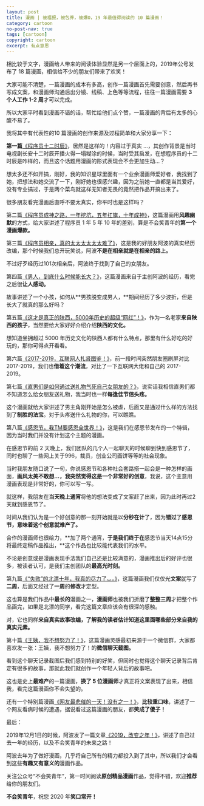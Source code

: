 ```yaml
---
layout: post
title: 漫画 | 被福报，被包养，被爆O，19 年最值得阅读的 10 篇漫画！
category: cartoon
no-post-nav: true
tags: [cartoon]
copyright: cartoon
excerpt: 有点意思
---
```


[](http://favorites.ren/assets/images/2020/cartoon/tenmanhua01.jpg)

相比较于文字，漫画给人带来的阅读体验显然是另一个层面上的，2019年公号发布了 18 篇漫画，相信给不少的朋友们带来了欢笑！

大家可能不清楚，一篇漫画的成本有多高，创作一篇漫画首先需要创意，然后再书写成文案，和漫画师沟通后出分镜、线稿、上色等等流程，往往一篇漫画需要 **3 个人工作 1-2 周**才可以完成。

所以大家平时看到漫画不错的话，帮忙给他们点个赞，一篇漫画的背后有太多的心酸不易了。

我将其中有代表性的10 篇漫画的创作来源及过程简单和大家分享一下：

**第一篇**[《程序员十二时辰》](https://mp.weixin.qq.com/s/kJRR_K0QCYBCem4mBPLG6w)，居然是这样的！内容过于真实 ...，其创作背景是当时电视剧长安十二时辰开播火得一塌糊涂的时候，当时受其启发，在想程序员的十二时辰是咋样的，而且这个话题用漫画的形式表现会不会更加生动...？

想太多还不如开搞，刚好，我的知识星球里面有一个业余漫画师爱好者，我找到了她，把想法和她交流了一下，刚好她也很感兴趣，因为之前她一直都是当其爱好，没有专业搞过，于是两个菜鸟就这样无知者无畏的竟然把作品开搞出来了。

很多朋友看完漫画后直呼不要太真实，你平时也是这样吗？

[](http://favorites.ren/assets/images/2020/cartoon/tenmanhua02.jpg)

第二篇[《程序员成神之路，一年挖坑，五年扛旗，十年成神》](https://mp.weixin.qq.com/s/SjbHtvikSsXQpiyWsWjFZg)，这篇漫画用**风趣幽默**的方式，给大家讲述了程序员 1 年 5 年 10 年的差别，算是不会笑青年的**第一个漫画爆款。**

[](http://favorites.ren/assets/images/2020/cartoon/tenmanhua03.jpg)

第三篇[《程序员相亲，真的太太太太太太难了》](https://mp.weixin.qq.com/s/EGP27FkYYL4gQTjzG91iCQ)，这是我的好朋友阿波的真实经历改编，那个时候我们总开玩笑说，阿波**不是在相亲就是在相亲的路上。**

不过好歹经历过101次相亲后，阿波终于找到了自己的女朋友。

[](http://favorites.ren/assets/images/2020/cartoon/tenmanhua04.jpg)

第四篇[《男人，到底什么时候能长大？》](https://mp.weixin.qq.com/s/S0sRvnlvbqONh-7PnhD-nA)，这篇漫画来自于主创阿波的经历，看完之后很**让人感动。**

故事讲述了一个小孩，如何从**男孩脱变成男人，**期间经历了多少波折，但是长大了就真的那么好吗？

[](http://favorites.ren/assets/images/2020/cartoon/tenmanhua05.jpg)

第五篇[《这才是真正的陕西，5000年历史的超级“网红”！》](https://mp.weixin.qq.com/s/Er3pjkeRSvBIlLYl_0lxFA)，作为一名老家**来自陕西的孩子**，当然要给大家好好介绍介绍**陕西的文化。**

想知道坐拥超过 5000 年历史文化的陕西人都有什么特点，那里有什么好吃的好玩的，那你可得点开看看。

[](http://favorites.ren/assets/images/2020/cartoon/tenmanhua06.jpg)

第六篇[《2017-2019，互联网人扎肾图鉴！》](https://mp.weixin.qq.com/s/Z7Fc_2AmzNp8HC0HhzIPeQ)，前一段时间突然朋友圈刷屏对比 2017-2019，我们也**借着这个潮流**，对比了一下互联网大佬和自己的 2017-2019。

[](http://favorites.ren/assets/images/2020/cartoon/tenmanhua07.jpg)

第七篇[《直男们是如何通过送礼物气死自己女朋友的？》](https://mp.weixin.qq.com/s/0UfmAv7eOH7hZ_HW565clg)，说实话我相信直男们都不知道怎么给女朋友送礼物，我当时也一样**每逢佳节倍头疼。**

这个漫画就给大家讲述了男主角刚开始是怎么被虐，后面又是通过什么样的方法找到了**制胜的法宝**。对于头疼送什么礼物的你，可以瞧瞧。

[](http://favorites.ren/assets/images/2020/cartoon/tenmanhua08.jpg)

第八篇[《感恩节，我TM要感恩全世界！》](https://mp.weixin.qq.com/s/eY89SrcCv33VBU7RXoEQIg)，这是我们在感恩节发布的一个特辑，因为当时我们并没有计划这个主题的漫画。

在感恩节的前 2 天晚上，我们团队的几个人一起聊天的时候聊到快到感恩节了，同时也聊了一些网上关于996，裁员，创业公司画饼等等的社会现象。

当时我朋友随口说了一句，你说感恩节和各种社会套路搭一起会是一种怎样的画面，**画风太美不敢想...，**我突然觉得这是一个**非常好的创意**，我说，这个主意用漫画表现是非常好的，你可以写一写。

就这样，我朋友在**当天晚上通宵**将他的想法变成了文案赶了出来，因为此时再过2天就到感恩节了。

时间从我们认为是一个好创意的那一刻开始就是以**分秒在计**了，因为**错过**了**感恩节，意味着这个创意就难产了。**

合作的漫画师也很给力，**加了两个通宵，**于是我们终于在**感恩节当天14点15分将最终定稿作品推出，**这个作品也比较能代表我们的水平。

不论是创意或是漫画表现手法我们自己还是比较满意的，漫画推出后的好评也很多，被读者认可，是我们主创团队的**最高光时刻。**

[](http://favorites.ren/assets/images/2020/cartoon/tenmanhua09.jpg)

第九篇[《“失败”的北漂十年，我真的尽力了。。。》](https://mp.weixin.qq.com/s/-zhXIkyL2dSABxC3211QEQ)，这篇漫画我们仅仅光**文案**就写了**二周**，后面又经过了**一周**的**修改**才定型。

这也算是我们作品中**最长的**漫画之一，**漫画师**也被我们折磨了**整整三周**才把整个作品画完，如果是北漂的同学，看完这篇文章应该会有很深的感触。

对，它也同样**来自真实故事改编，**了解我的读者估计知道这里面哪些部分来自**我的真实元素。**

[](http://favorites.ren/assets/images/2020/cartoon/tenmanhua10.jpg)

第十篇[《王姨，我不想努力了！》](https://mp.weixin.qq.com/s/S98F65vNcI0jhqTSwlFIHw)，这篇漫画灵感最初来源于一个微信群，大家都喜欢发一张：王姨，我不想努力了！的**微信聊天截图。**

看到这个聊天记录截图后我们感到特别的好笑，但同时也觉得这个聊天记录背后肯定有很多的故事，那就此我们就创作一个年轻人背后的故事吧。

这也是史上**最难产**的一篇漫画，**换了 5 位漫画师**才真正将文案表现了出来，相信我，看完这篇漫画你不会失望的。

[](http://favorites.ren/assets/images/2020/cartoon/tenmanhua11.jpg)

还有一个特别篇漫画[《网友最悲催的一天！没有之一！》](https://mp.weixin.qq.com/s/dK2FJkleXaUnK_rYZVMdiA)，**比较重口味**，讲述了一个网友看病时候的遭遇，据说看过这篇漫画的朋友，都**笑成了傻子！**

[](http://favorites.ren/assets/images/2020/cartoon/tenmanhua12.jpg)

最后：

2019年12月1日的时候，阿波发了一篇文章[《2019，改变之年！》](https://mp.weixin.qq.com/s/CnRU0brC6euaVg7vhS-uGQ)，讲述了自己过去一年的经历，以及不会笑青年的未来之路！

阿波去年为了做好漫画，几乎将自己所有的精力都投入到了其中，所以我们才会看到这些**有趣又有意义的**漫画作品。

关注公众号“不会笑青年”，第一时间阅读**原创精品漫画**作品，觉得不错，欢迎**推荐**给你的朋友们。

[](http://favorites.ren/assets/images/2020/cartoon/tenmanhua13.jpg)

**不会笑青年**，祝您 2020 年**笑口常开！**
